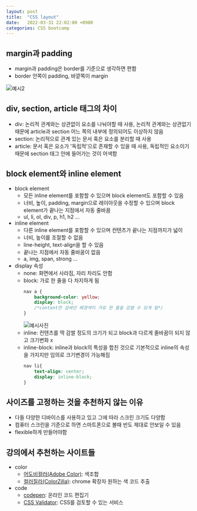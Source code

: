 ```yaml
---
layout: post
title:  "CSS layout"
date:   2022-03-31 22:02:00 +0900
categories: CSS bootcamp
---
```

## margin과 padding
- margin과 padding은 border를 기준으로 생각하면 편함
- border 안쪽이 padding, 바깥쪽이 margin

![예시2](https://user-images.githubusercontent.com/84063843/161060959-bdc85f7a-44d4-41cc-b7f5-d2c6145e7f64.png)

## div, section, article 태그의 차이
- div: 논리적 관계와는 상관없이 요소를 나눠야할 때 사용, 논리적 관계와는 상관없기 때문에 article과 section 어느 쪽의 내부에 정의되어도 이상하지 않음
- section: 논리적으로 관계 있는 문서 혹은 요소를 분리할 때 사용
- article: 문서 혹은 요소가 '독립적'으로 존재할 수 있을 때 사용, 독립적인 요소이기 때문에 section 태그 안에 들어가는 것이 어색함

## block element와 inline element
- block element
  - 모든 inline element를 포함할 수 있으며 block element도 포함할 수 있음
  - 너비, 높이, padding, margin으로 레이아웃을 수정할 수 있으며 block element가 끝나는 지점에서 자동 줄바꿈
  - ul, li, ol, div, p, h1, h2 ...
- inline element
  - 다른 inline element를 포함할 수 있으며 컨텐츠가 끝나는 지점까지가 넓이
  - 너비, 높이를 조절할 수 없음
  - line-height, text-align을 할 수 있음
  - 끝나는 지점에서 자동 줄바꿈이 없음
  - a, img, span, strong ...
- display 속성
  - none: 화면에서 사라짐, 자리 차리도 안함
  - block: 가로 한 줄을 다 차지하게 됨
	```css
	nav a {
		background-color: yellow;
		display: block;
		/*content만 감싸던 배경색이 가로 한 줄을 감쌀 수 있게 됨*/
	}
	```
	![예시사진](https://user-images.githubusercontent.com/84063843/161059009-1d2b6785-04fc-450a-b48b-b8cc40d6106b.png)
  - inline: 컨텐츠를 딱 감쌀 정도의 크기가 되고 block과 다르게 줄바꿈이 되지 않고 크기변화 x
  - inline-block: inline과 block의 특성을 합친 것으로 기본적으로 inline의 속성을 가지지만 임의로 크기변경이 가능해짐
	```css
	nav li{
		text-align: center;
		display: inline-block;
	}
	```

## 사이즈를 고정하는 것을 추천하지 않는 이유
- 다들 다양한 디바이스를 사용하고 있고 그에 따라 스크린 크기도 다양함
- 컴퓨터 스크린을 기준으로 하면 스마트폰으로 볼때 반도 제대로 안보일 수 있음
- flexible하게 만들어야함

## 강의에서 추천하는 사이트들
- color
  - [어도비컬러(Adobe Color)][Adobe Color]: 색조합
  - [컬러질라(ColorZilla)][ColorZilla]: chrome 확장자 원하는 색 코드 추출
- code
  - [codepen][code-pen]: 온라인 코드 편집기
  - [CSS Validator][CSS-Validator]: CSS를 검토할 수 있는 서비스

[code-pen]: https://codepen.io/
[Adobe Color]: https://color.adobe.com/ko/create/color-wheel
[ColorZilla]: https://www.colorzilla.com/
[CSS-Validator]: https://jigsaw.w3.org/css-validator/
